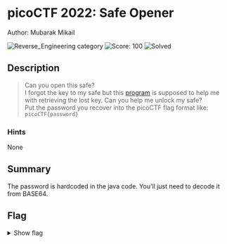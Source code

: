 # picoCTF 2022: Safe Opener

Author: Mubarak Mikail

![Reverse_Engineering category](https://img.shields.io/badge/category-Reverse_Engineering-red.svg)
![Score: 100](https://img.shields.io/badge/Score-100-brightgreen.svg)
![Solved](https://img.shields.io/badge/Solved-During_Competition-brightgreen.svg)

## Description
> Can you open this safe?  
I forgot the key to my safe but this [program](https://artifacts.picoctf.net/c/463/SafeOpener.java) is supposed to help me with retrieving the lost key. Can you help me unlock my safe?  
Put the password you recover into the picoCTF flag format like:  
`picoCTF{password}`

<!--Artifact Files:
* [Artifact1]()
* [Artifact2]()
-->

### Hints

None

## Summary

The password is hardcoded in the java code. You'll just need to decode it from BASE64.
## Flag

<details><summary>Show flag</summary>

```
picoCTF{pl3as3_l3t_m3_1nt0_th3_saf3}
```

</details>
